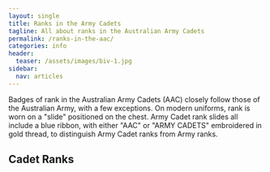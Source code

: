 ```yaml
---
layout: single
title: Ranks in the Army Cadets
tagline: All about ranks in the Australian Army Cadets
permalink: /ranks-in-the-aac/
categories: info
header:
  teaser: /assets/images/biv-1.jpg
sidebar:
  nav: articles
---
```


Badges of rank in the Australian Army Cadets (AAC) closely follow those of the Australian Army, with a few exceptions. On modern uniforms, rank is worn on a "slide" positioned on the chest. Army Cadet rank slides all include a blue ribbon, with either "AAC" or "ARMY CADETS" embroidered in gold thread, to distinguish Army Cadet ranks from Army ranks.

## Cadet Ranks

